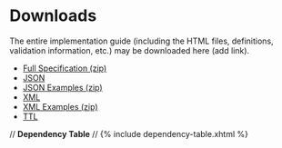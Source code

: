 # Downloads
The entire implementation guide (including the HTML files, definitions, validation information, etc.) may be downloaded here (add link).
 
* [Full Specification (zip)](full-ig.zip)
* [JSON](definitions.json.zip)
* [JSON Examples (zip)](examples.json.zip)
* [XML](definitions.xml.zip)
* [XML Examples (zip)](examples.xml.zip)
* [TTL](definitions.ttl.zip)

// **Dependency Table**
// {% include dependency-table.xhtml %}




